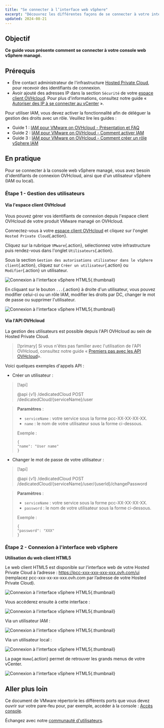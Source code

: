 ```yaml
---
title: "Se connecter à l’interface web vSphere"
excerpt: "Découvrez les différentes façons de se connecter à votre interface web vSphere managé depuis l'interface Hosted Private Cloud VMware on OVHcloud"
updated: 2024-08-21
---
```


## Objectif

**Ce guide vous présente comment se connecter à votre console web vSphere managé.**

## Prérequis

- Être contact administrateur de l'infrastructure [Hosted Private Cloud](/links/hosted-private-cloud/vmware), pour recevoir des identifiants de connexion.
- Avoir ajouté des adresses IP dans la section `Sécurité` de votre [espace client OVHcloud](/links/manager). Pour plus d'informations, consultez notre guide « [Autoriser des IP à se connecter au vCenter](/pages/hosted_private_cloud/hosted_private_cloud_powered_by_vmware/autoriser_des_ip_a_se_connecter_au_vcenter) ».

Pour utiliser IAM, vous devez activer la fonctionnalité afin de déléguer la gestion des droits avec un rôle. Veuillez lire les guides :

- Guide 1 : [IAM pour VMware on OVHcloud - Présentation et FAQ](/pages/hosted_private_cloud/hosted_private_cloud_powered_by_vmware/vmware_iam_getting_started)
- Guide 2 : [IAM pour VMware on OVHcloud - Comment activer IAM](/pages/hosted_private_cloud/hosted_private_cloud_powered_by_vmware/vmware_iam_activation)
- Guide 3 : [IAM pour VMware on OVHcloud - Comment créer un rôle vSphere IAM](/pages/hosted_private_cloud/hosted_private_cloud_powered_by_vmware/vmware_iam_role)

## En pratique

Pour se connecter à la console web vSphere managé, vous avez besoin d'identifiants de connexion OVHcloud, ainsi que d'un utilisateur vSphere (IAM ou local).

### Étape 1 - Gestion des utilisateurs

#### Via l'espace client OVHcloud

Vous pouvez gérer vos identifiants de connexion depuis l'espace client OVHcloud de votre produit VMware managé on OVHcloud.

Connectez-vous à votre [espace client OVHcloud](/links/manager) et cliquez sur l'onglet `Hosted Private Cloud`{.action}.

Cliquez sur la rubrique `VMware`{.action}, sélectionnez votre infrastructure puis rendez-vous dans l'onglet `Utilisateurs`{.action}.

Sous la section `Gestion des autorisations utilisateur dans le vSphere client`{.action}, cliquez sur `Créer un utilisateur`{.action} ou `Modifier`{.action} un utilisateur.

![Connexion à l'interface vSphere HTML5](/pages/assets/screens/control_panel/product-selection/hosted-private-cloud/vmware/vmware_users.png){.thumbnail}

En cliquant sur le bouton `...`{.action} à droite d'un utilisateur, vous pouvez modifier celui-ci ou un rôle IAM, modifier les droits par DC, changer le mot de passe ou supprimer l'utilisateur.

![Connexion à l'interface vSphere HTML5](/pages/assets/screens/control_panel/product-selection/hosted-private-cloud/vmware/vmware_user_modification.png){.thumbnail}

#### Via l'API OVHcloud

La gestion des utilisateurs est possible depuis l'API OVHcloud au sein de Hosted Private Cloud.

> [!primary]
> Si vous n'êtes pas familier avec l'utilisation de l'API OVHcloud, consultez notre guide « [Premiers pas avec les API OVHcloud](/pages/manage_and_operate/api/first-steps)».

Voici quelques exemples d'appels API :

- Créer un utilisateur :

> [!api]
>
> @api {v1} /dedicatedCloud POST /dedicatedCloud/{serviceName}/user
>

> **Paramètres** :
> 
> - `serviceName` : votre service sous la forme pcc-XX-XX-XX-XX.
> - `name` : le nom de votre utilisateur sous la forme ci-dessous.
> 
> Exemple :
>
> ```shell
> {
> "name": "User name"
> }
> ```

- Changer le mot de passe de votre utilisateur :

> [!api]
>
> @api {v1} /dedicatedCloud POST /dedicatedCloud/{serviceName}/user/{userId}/changePassword
>

> **Paramètres** :
>
> - `serviceName` : votre service sous la forme pcc-XX-XX-XX-XX.
> - `password` : le nom de votre utilisateur sous la forme ci-dessous.
>
> Exemple :
>
> ```shell
> {
> "password": "XXX"
> }
> ```

### Étape 2 - Connexion à l'interface web vSphere

**Utilisation du web client HTML5**

Le web client HTML5 est disponible sur l’interface web de votre Hosted Private Cloud à l’adresse : <https://pcc-xxx-xxx-xxx-xxx.ovh.com/ui> (remplacez pcc-xxx-xx-xx-xxx.ovh.com par l’adresse de votre Hosted Private Cloud).

![Connexion à l'interface vSphere HTML5](images/vsphere_web_client_all.png){.thumbnail}

Vous accéderez ensuite à cette interface :

![Connexion à l'interface vSphere HTML5](images/vsphere_web_client_iam_vs_local.png){.thumbnail}

Via un utilisateur IAM :

![Connexion à l'interface vSphere HTML5](images/vsphere_web_client_iam.png){.thumbnail}

Via un utilisateur local :

![Connexion à l'interface vSphere HTML5](images/vsphere_web_client_local.png){.thumbnail}

La page `Home`{.action} permet de retrouver les grands menus de votre vCenter.

![Connexion à l'interface vSphere HTML5](images/vsphere_web_client_pcc_home.png){.thumbnail}

## Aller plus loin

Ce document de VMware répertorie les différents ports que vous devez ouvrir sur votre pare-feu pour, par exemple, accéder à la console : [Accès console](https://kb.vmware.com/kb/1012382).

Échangez avec notre [communauté d'utilisateurs](/links/community).
